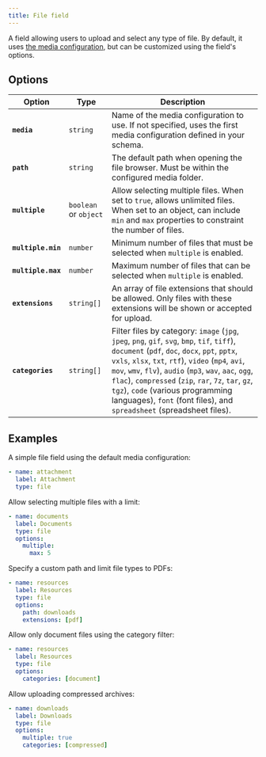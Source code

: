 ```yaml
---
title: File field
---
```


A field allowing users to upload and select any type of file. By default, it uses [the media configuration](/docs/configuration#media), but can be customized using the field's options.

## Options

| Option | Type | Description |
| - | - | - |
| **`media`** | `string` | Name of the media configuration to use. If not specified, uses the first media configuration defined in your schema. |
| **`path`** | `string` | The default path when opening the file browser. Must be within the configured media folder. |
| **`multiple`** | `boolean` or `object` | Allow selecting multiple files. When set to `true`, allows unlimited files. When set to an object, can include `min` and `max` properties to constraint the number of files. |
| **`multiple.min`** | `number` | Minimum number of files that must be selected when `multiple` is enabled. |
| **`multiple.max`** | `number` | Maximum number of files that can be selected when `multiple` is enabled. |
| **`extensions`** | `string[]` | An array of file extensions that should be allowed. Only files with these extensions will be shown or accepted for upload. |
| **`categories`** | `string[]` | Filter files by category: `image` (`jpg`, `jpeg`, `png`, `gif`, `svg`, `bmp`, `tif`, `tiff`), `document` (`pdf`, `doc`, `docx`, `ppt`, `pptx`, `vxls`, `xlsx`, `txt`, `rtf`), `video` (`mp4`, `avi`, `mov`, `wmv`, `flv`), `audio` (`mp3`, `wav`, `aac`, `ogg`, `flac`), `compressed` (`zip`, `rar`, `7z`, `tar`, `gz`, `tgz`), `code` (various programming languages), `font` (font files), and `spreadsheet` (spreadsheet files). |

## Examples

A simple file field using the default media configuration:

```yaml
- name: attachment
  label: Attachment
  type: file
```

Allow selecting multiple files with a limit:

```yaml
- name: documents
  label: Documents
  type: file
  options:
    multiple:
      max: 5
```

Specify a custom path and limit file types to PDFs:

```yaml
- name: resources
  label: Resources
  type: file
  options:
    path: downloads
    extensions: [pdf]
```

Allow only document files using the category filter:

```yaml
- name: resources
  label: Resources
  type: file
  options:
    categories: [document]
```

Allow uploading compressed archives:

```yaml
- name: downloads
  label: Downloads
  type: file
  options:
    multiple: true
    categories: [compressed]
```
